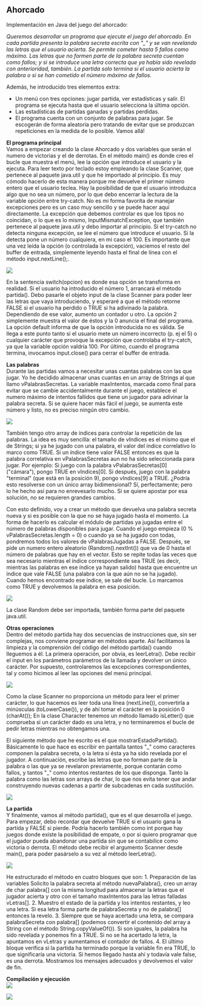 ## Ahorcado

Implementación en Java del juego del ahorcado:

_Queremos desarrollar un programa que ejecute el juego del ahorcado. En cada partida presenta la palabra secreta escrita con "\_" y se van revelando las letras que el usuario acierta. Se permite cometer hasta 5 fallos como máximo. Las letras que no formen parte de la palabra secreta cuentan como fallos; y si se introduce una letra correcta que ya había sido revelada con anterioridad, también. La partida solo termina si el usuario acierta la palabra o si se han cometido el número máximo de fallos._ 

Además, he introducido tres elementos extra: 
- Un menú con tres opciones: jugar partida, ver estadísticas y salir. El programa se ejecuta hasta que el usuario selecciona la última opción. 
- Las estadísticas de partidas ganadas y partidas perdidas. 
- El programa cuenta con un conjunto de palabras para jugar. Se escogerán de forma aleatoria pero tratando de evitar que se produzcan repeticiones en la medida de lo posible. 
Vamos allá!

**El programa principal**  
Vamos a empezar creando la clase Ahorcado y dos variables que serán el numero de victorias y el de derrotas. En el método main() es donde creo el bucle que muestra el menú, lee la opción que introduce el usuario y la ejecuta. Para leer texto por teclado estoy empleando la clase Scanner, que pertenece al paquete java.util y que he importado al principio. Es muy cómodo hacerlo de esta manera porque me devuelve el primer número entero que el usuario teclea. Hay la posibilidad de que el usuario introduzca algo que no sea un número, por lo que debo encerrar la lectura de la variable opción entre try-catch. No es mi forma favorita de manejar excepciones pero es un caso muy sencillo y se puede hacer aquí directamente. La excepción que debemos controlar es que los tipos no coincidan, o lo que es lo mismo, InputMismatchException, que también pertenece al paquete java.util y debo importar al principio. Si el try-catch no detecta ninguna excepción, se lee el número que introduce el usuario. Si la detecta pone un número cualquiera, en mi caso el 100. Es importante que una vez leída la opción (o controlada la excepción), vaciemos el resto del buffer de entrada, simplemente leyendo hasta el final de línea con el método input.nextLine();. 

![](images/main-2-e1612094415514.png) 

En la sentencia switch(opcion) es donde esa opción se transforma en realidad. Si el usuario ha introducido el número 1, arrancará el método partida(). Debo pasarle el objeto input de la clase Scanner para poder leer las letras que vaya introduciendo, y esperaré a que el método retorne FALSE si el usuario ha perdido o TRUE si ha adivinado la palabra. Dependiendo de ese valor, aumento un contador u otro. La opción 2 simplemente muestra el valor de éstos y la 0 anuncia el final del programa. La opción default informa de que la opción introducida no es válida. Se llega a este punto tanto si el usuario mete un número incorrecto (p. ej el 5) o cualquier carácter que provoque la excepción que controlaba el try-catch, ya que la variable opción valdría 100. Por último, cuando el programa termina, invocamos input.close() para cerrar el buffer de entrada.

**Las palabras**  
Durante las partidas vamos a necesitar unas cuantas palabras con las que jugar. Yo he decidido almacenar unas cuantas en un array de Strings al que llamo vPalabrasSecretas. La variable maxIntentos, marcada como final para evitar que se cambie accidentalmente durante el juego, establece el numero máximo de intentos fallidos que tiene un jugador para adivinar la palabra secreta. Si se quiere hacer más fácil el juego, se aumenta este número y listo, no es preciso ningún otro cambio.

![](images/attr-3-e1612104410186.png) 

También tengo otro array de índices para controlar la repetición de las palabras. La idea es muy sencilla: el tamaño de vIndices es el mismo que el de Strings; si ya he jugado con una palabra, el valor del índice correlativo lo marco como TRUE. Si un índice tiene valor FALSE entonces es que la palabra correlativa en vPalabrasSecretas aun no ha sido seleccionada para jugar. Por ejemplo: Si juego con la palabra vPalabrasSecretas\[0\] ("cámara"), pongo TRUE en vIndices\[0\]. Si después, juego con la palabra "terminal" (que está en la posición 9), pongo vIndices\[9\] a TRUE. ¿Podría esto resolverse con un único array bidimensional? Sí, perfectamente; pero lo he hecho así para no enrevesarlo mucho. Si se quiere apostar por esa solución, no se requieren grandes cambios.

Con esto definido, voy a crear un método que devuelva una palabra secreta nueva y si es posible con la que no se haya jugado hasta el momento. La forma de hacerlo es calcular el módulo de partidas ya jugadas entre el número de palabras disponibles para jugar. Cuando el juego empieza (0 % vPalabrasSecretas.length = 0) o cuando ya se ha jugado con todas, pondremos todos los valores de vPalabrasJugadas a FALSE. Después, se pide un numero entero aleatorio (Random().nextInt()) que va de 0 hasta el número de palabras que hay en el vector. Esto se repite todas las veces que sea necesario mientras el índice correspondiente sea TRUE (es decir, mientras las palabras en ese índice ya hayan salido) hasta que encuentre un índice que vale FALSE (una palabra con la que aún no se ha jugado). Cuando hemos encontrado ese índice, se sale del bucle. Lo marcamos como TRUE y devolvemos la palabra en esa posición. 

![](images/nuevapalabra-3-e1612104522263.png) 

La clase Random debe ser importada, también forma parte del paquete java.util.

**Otras operaciones**  
Dentro del método partida hay dos secuencias de instrucciones que, sin ser complejas, nos conviene programar en métodos aparte. Así facilitamos la limpieza y la comprensión del código del método partida() cuando lleguemos a él. La primera operación, por obvia, es leerLetra(). Debe recibir el input en los parámetros parámetros de la llamada y devolver un único carácter. Por supuesto, controlaremos las excepciones correspondientes, tal y como hicimos al leer las opciones del menú principal.

![](images/leerletra-e1612112145312.png) 

Como la clase Scanner no proporciona un método para leer el primer carácter, lo que hacemos es leer toda una línea (nextLine()), convertirla a minúsculas (toLowerCase()), y de ahí tomar el carácter en la posición 0 (charAt()); En la clase Character tenemos un método llamado isLetter() que comprueba si un carácter dado es una letra, y no terminaremos el bucle de pedir letras mientras no obtengamos una.

El siguiente método que he escrito es el que mostrarEstadoPartida(). Básicamente lo que hace es escribir en pantalla tantos "\_" como caracteres componen la palabra secreta, o la letra si ésta ya ha sido revelada por el jugador. A continuación, escribe las letras que no forman parte de la palabra o las que ya se revelaron previamente, porque contarán como fallos, y tantos "\_" como intentos restantes de los que disponga. Tanto la palabra como las letras son arrays de char, lo que nos evita tener que andar construyendo nuevas cadenas a partir de subcadenas en cada sustitución. 

![](images/mostrarestadopartida-e1612113077675.png)

**La partida**  
Y finalmente, vamos al método partida(), que es el que desarrolla el juego. Para empezar, debo recordar que devuelve TRUE si el usuario gana la partida y FALSE si pierde. Podría hacerlo también como int porque hay juegos donde existe la posibilidad de empate, o por si quiero programar que el jugador pueda abandonar una partida sin que se contabilice como victoria o derrota. El método debe recibir el argumento Scanner desde main(), para poder pasárselo a su vez al método leerLetra().

![](images/partida-e1612114113963.png) 

He estructurado el método en cuatro bloques que son: 1. Preparación de las variables Solicito la palabra secreta al método nuevaPalabra(), creo un array de char palabra\[\] con la misma longitud para almacenar la letras que el jugador acierta y otro con el tamaño maxIntentos para las letras falladas vLetras\[\]. 2. Muestro el estado de la partida y los intentos restantes, y leo una letra. Si esa letra forma parte de palabraSecreta y no de palabra\[\] entonces la revelo. 3. Siempre que se haya acertado una letra, se compara palabraSecreta con palabra\[\] (podemos convertir el contenido del array a String con el método String.copyValueOf()). Si son iguales, la palabra ha sido revelada y ponemos fin a TRUE. Si no se ha acertado la letra, la apuntamos en vLetras y aumentamos el contador de fallos. 4. El último bloque verifica si la partida ha terminado porque la variable fin era TRUE, lo que significaría una victoria. Si hemos llegado hasta ahí y todavía vale false, es una derrota. Mostramos los mensajes adecuados y devolvemos el valor de fin.

**Compilación y ejecución**  
![](images/captura-de-pantalla-2021-01-31-a-las-18.46.08.png) 

![](images/captura-de-pantalla-2021-01-31-a-las-18.47.48.png)

